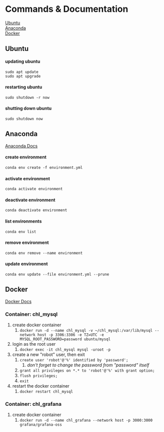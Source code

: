 # Commands & Documentation

[Ubuntu](#Ubuntu)  
[Anaconda](#Anaconda)  
[Docker](#Docker)  

## Ubuntu

#### updating ubuntu
`sudo apt update`  
`sudo apt upgrade`  

#### restarting ubuntu  
`sudo shutdown -r now`  

#### shutting down ubuntu
`sudo shutdown now`

## Anaconda
[Anaconda Docs](https://docs.conda.io/projects/conda/en/latest/index.html)

#### create environment
`conda env create -f environment.yml`

#### activate environment
`conda activate environment`

#### deactivate environment
`conda deactivate environment`

#### list environments
`conda env list`

#### remove environment
`conda env remove --name environment`

#### update environment
`conda env update --file environment.yml --prune`

## Docker  
[Docker Docs](https://docs.docker.com/engine/reference/commandline/docker/) 

### Container: chl_mysql
1) create docker container 
   1) `docker run -d --name chl_mysql -v ~/chl_mysql:/var/lib/mysql --network host -p 3306:3306 -e TZ=UTC -e MYSQL_ROOT_PASSWORD=password ubuntu/mysql`
2) login as the root user
   1) `docker exec -it chl_mysql mysql -uroot -p`
3) create a new "robot" user, then exit
   1) `create user 'robot'@'%' identified by 'password';`
      1) *don't forget to change the password from "password" itself*
   2) `grant all privileges on *.* to 'robot'@'%' with grant option;`
   3) `flush privileges;`
   4) `exit`
4) restart the docker container
   1) `docker restart chl_mysql`

### Container: chl_grafana
1) create docker container
   1) `docker run -d --name chl_grafana --network host -p 3000:3000 grafana/grafana-oss`
